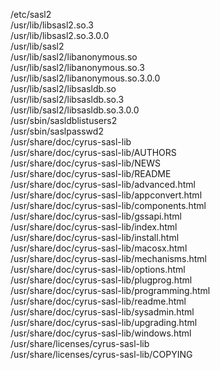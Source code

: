 /etc/sasl2  
/usr/lib/libsasl2.so.3  
/usr/lib/libsasl2.so.3.0.0  
/usr/lib/sasl2  
/usr/lib/sasl2/libanonymous.so  
/usr/lib/sasl2/libanonymous.so.3  
/usr/lib/sasl2/libanonymous.so.3.0.0  
/usr/lib/sasl2/libsasldb.so  
/usr/lib/sasl2/libsasldb.so.3  
/usr/lib/sasl2/libsasldb.so.3.0.0  
/usr/sbin/sasldblistusers2  
/usr/sbin/saslpasswd2  
/usr/share/doc/cyrus-sasl-lib  
/usr/share/doc/cyrus-sasl-lib/AUTHORS  
/usr/share/doc/cyrus-sasl-lib/NEWS  
/usr/share/doc/cyrus-sasl-lib/README  
/usr/share/doc/cyrus-sasl-lib/advanced.html  
/usr/share/doc/cyrus-sasl-lib/appconvert.html  
/usr/share/doc/cyrus-sasl-lib/components.html  
/usr/share/doc/cyrus-sasl-lib/gssapi.html  
/usr/share/doc/cyrus-sasl-lib/index.html  
/usr/share/doc/cyrus-sasl-lib/install.html  
/usr/share/doc/cyrus-sasl-lib/macosx.html  
/usr/share/doc/cyrus-sasl-lib/mechanisms.html  
/usr/share/doc/cyrus-sasl-lib/options.html  
/usr/share/doc/cyrus-sasl-lib/plugprog.html  
/usr/share/doc/cyrus-sasl-lib/programming.html  
/usr/share/doc/cyrus-sasl-lib/readme.html  
/usr/share/doc/cyrus-sasl-lib/sysadmin.html  
/usr/share/doc/cyrus-sasl-lib/upgrading.html  
/usr/share/doc/cyrus-sasl-lib/windows.html  
/usr/share/licenses/cyrus-sasl-lib  
/usr/share/licenses/cyrus-sasl-lib/COPYING  
